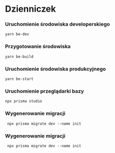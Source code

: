 # Dzienniczek
### Uruchomienie środowiska developerskiego
```
yarn be-dev
```

### Przygotowanie środowiska
```
yarn be-build
```

### Uruchomienie środowiska produkcyjnego
```
yarn be-start
```

### Uruchomienie przeglądarki bazy
```
npx prisma studio
```

### Wygenerowanie migracji
```
 npx prisma migrate dev --name init
```

### Wygenerowanie migracji
```
 npx prisma migrate dev --name init
```